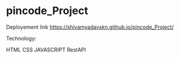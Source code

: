 # pincode_Project

Deployement link https://shivamyadavskn.github.io/pincode_Project/
 
 Technology:
 
 HTML
 CSS
 JAVASCRIPT
 RestAPI
